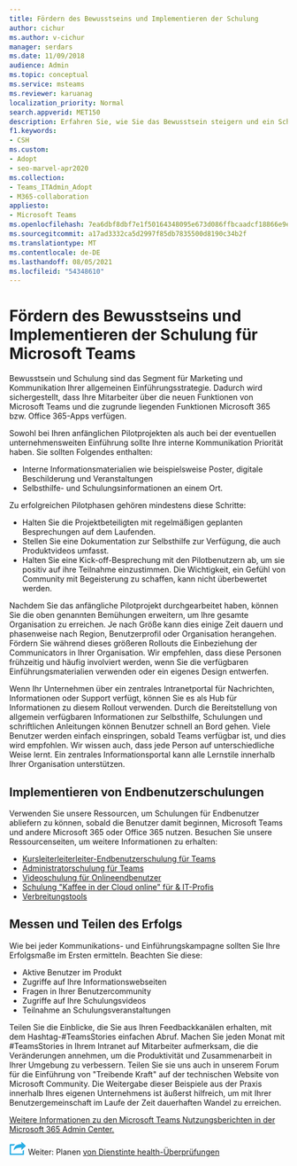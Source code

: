 ```yaml
---
title: Fördern des Bewusstseins und Implementieren der Schulung
author: cichur
ms.author: v-cichur
manager: serdars
ms.date: 11/09/2018
audience: Admin
ms.topic: conceptual
ms.service: msteams
ms.reviewer: karuanag
localization_priority: Normal
search.appverid: MET150
description: Erfahren Sie, wie Sie das Bewusstsein steigern und ein Schulungsprogramm für die Microsoft Teams implementieren.
f1.keywords:
- CSH
ms.custom:
- Adopt
- seo-marvel-apr2020
ms.collection:
- Teams_ITAdmin_Adopt
- M365-collaboration
appliesto:
- Microsoft Teams
ms.openlocfilehash: 7ea6dbf8dbf7e1f50164348095e673d086ffbcaadcf18866e9e1248ff35bfa0e
ms.sourcegitcommit: a17ad3332ca5d2997f85db7835500d8190c34b2f
ms.translationtype: MT
ms.contentlocale: de-DE
ms.lasthandoff: 08/05/2021
ms.locfileid: "54348610"
---
```

# <a name="drive-awareness-and-implement-training-for-microsoft-teams"></a>Fördern des Bewusstseins und Implementieren der Schulung für Microsoft Teams

Bewusstsein und Schulung sind das Segment für Marketing und Kommunikation Ihrer allgemeinen Einführungsstrategie. Dadurch wird sichergestellt, dass Ihre Mitarbeiter über die neuen Funktionen von Microsoft Teams und die zugrunde liegenden Funktionen Microsoft 365 bzw. Office 365-Apps verfügen.
   
Sowohl bei Ihren anfänglichen Pilotprojekten als auch bei der eventuellen unternehmensweiten Einführung sollte Ihre interne Kommunikation Priorität haben. Sie sollten Folgendes enthalten:

- Interne Informationsmaterialien wie beispielsweise Poster, digitale Beschilderung und Veranstaltungen
- Selbsthilfe- und Schulungsinformationen an einem Ort.

Zu erfolgreichen Pilotphasen gehören mindestens diese Schritte:

- Halten Sie die Projektbeteiligten mit regelmäßigen geplanten Besprechungen auf dem Laufenden.
- Stellen Sie eine Dokumentation zur Selbsthilfe zur Verfügung, die auch Produktvideos umfasst.
- Halten Sie eine Kick-off-Besprechung mit den Pilotbenutzern ab, um sie positiv auf ihre Teilnahme einzustimmen. Die Wichtigkeit, ein Gefühl von Community mit Begeisterung zu schaffen, kann nicht überbewertet werden.

Nachdem Sie das anfängliche Pilotprojekt durchgearbeitet haben, können Sie die oben genannten Bemühungen erweitern, um Ihre gesamte Organisation zu erreichen. Je nach Größe kann dies einige Zeit dauern und phasenweise nach Region, Benutzerprofil oder Organisation herangehen. Fördern Sie während dieses größeren Rollouts die Einbeziehung der Communicators in Ihrer Organisation. Wir empfehlen, dass diese Personen frühzeitig und häufig involviert werden, wenn Sie die verfügbaren Einführungsmaterialien verwenden oder ein eigenes Design entwerfen.

Wenn Ihr Unternehmen über ein zentrales Intranetportal für Nachrichten, Informationen oder Support verfügt, können Sie es als Hub für Informationen zu diesem Rollout verwenden. Durch die Bereitstellung von allgemein verfügbaren Informationen zur Selbsthilfe, Schulungen und schriftlichen Anleitungen können Benutzer schnell an Bord gehen. Viele Benutzer werden einfach einspringen, sobald Teams verfügbar ist, und dies wird empfohlen. Wir wissen auch, dass jede Person auf unterschiedliche Weise lernt. Ein zentrales Informationsportal kann alle Lernstile innerhalb Ihrer Organisation unterstützen.

## <a name="implement-end-user-training"></a>Implementieren von Endbenutzerschulungen

Verwenden Sie unsere Ressourcen, um Schulungen für Endbenutzer abliefern zu können, sobald die Benutzer damit beginnen, Microsoft Teams und andere Microsoft 365 oder Office 365 nutzen. Besuchen Sie unsere Ressourcenseiten, um weitere Informationen zu erhalten:

- [Kursleiterleiterleiter-Endbenutzerschulung für Teams](instructor-led-training-teams-landing-page.yml)
- [Administratorschulung für Teams](itadmin-readiness.md)
- [Videoschulung für Onlineendbenutzer](https://support.office.com/article/microsoft-teams-video-training-4f108e54-240b-4351-8084-b1089f0d21d7)
- [Schulung "Kaffee in der Cloud online" für & IT-Profis](https://aka.ms/CoffeeintheCloud) 
- [Verbreitungstools](https://aka.ms/O365AdoptionTools)

## <a name="measure-and-share-success"></a>Messen und Teilen des Erfolgs

Wie bei jeder Kommunikations- und Einführungskampagne sollten Sie Ihre Erfolgsmaße im Ersten ermitteln. Beachten Sie diese:

- Aktive Benutzer im Produkt
- Zugriffe auf Ihre Informationswebseiten
- Fragen in Ihrer Benutzercommunity
- Zugriffe auf Ihre Schulungsvideos
- Teilnahme an Schulungsveranstaltungen

Teilen Sie die Einblicke, die Sie aus Ihren Feedbackkanälen erhalten, mit dem Hashtag-#TeamsStories einfachen Abruf. Machen Sie jeden Monat mit #TeamsStories in Ihrem Intranet auf Mitarbeiter aufmerksam, die die Veränderungen annehmen, um die Produktivität und Zusammenarbeit in Ihrer Umgebung zu verbessern. Teilen Sie sie uns auch in unserem Forum für die Einführung von "Treibende Kraft" auf der technischen Website von Microsoft Community. Die Weitergabe dieser Beispiele aus der Praxis innerhalb Ihres eigenen Unternehmens ist äußerst hilfreich, um mit Ihrer Benutzergemeinschaft im Laufe der Zeit dauerhaften Wandel zu erreichen.

[Weitere Informationen zu den Microsoft Teams Nutzungsberichten in der Microsoft 365 Admin Center.](teams-activity-reports.md)

![Symbol für die nächsten Schritte ](media/teams-adoption-next-icon.png) Weiter: Planen [von Dienstinte health-Überprüfungen](teams-adoption-schedule-service-health-reviews.md)
